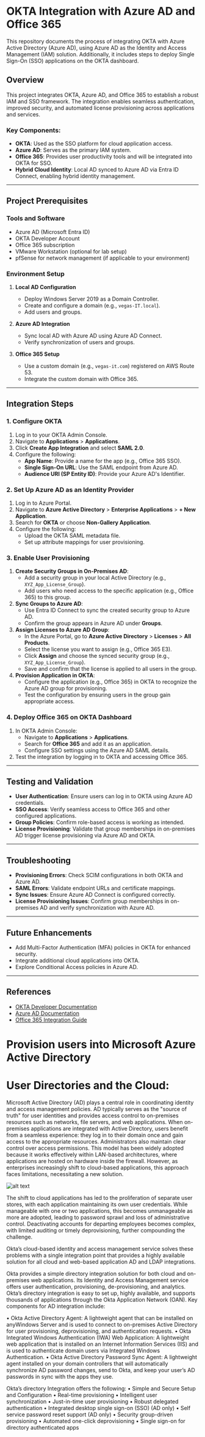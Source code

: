 # OKTA Integration with Azure AD and Office 365

This repository documents the process of integrating OKTA with Azure Active Directory (Azure AD), using Azure AD as the Identity and Access Management (IAM) solution. Additionally, it includes steps to deploy Single Sign-On (SSO) applications on the OKTA dashboard.

## Overview

This project integrates OKTA, Azure AD, and Office 365 to establish a robust IAM and SSO framework. The integration enables seamless authentication, improved security, and automated license provisioning across applications and services.

### Key Components:
- **OKTA**: Used as the SSO platform for cloud application access.
- **Azure AD**: Serves as the primary IAM system.
- **Office 365**: Provides user productivity tools and will be integrated into OKTA for SSO.
- **Hybrid Cloud Identity**: Local AD synced to Azure AD via Entra ID Connect, enabling hybrid identity management.

---

## Project Prerequisites

### Tools and Software
- Azure AD (Microsoft Entra ID)
- OKTA Developer Account
- Office 365 subscription
- VMware Workstation (optional for lab setup)
- pfSense for network management (if applicable to your environment)

### Environment Setup
1. **Local AD Configuration**
   - Deploy Windows Server 2019 as a Domain Controller.
   - Create and configure a domain (e.g., `vegas-IT.local`).
   - Add users and groups.

2. **Azure AD Integration**
   - Sync local AD with Azure AD using Azure AD Connect.
   - Verify synchronization of users and groups.

3. **Office 365 Setup**
   - Use a custom domain (e.g., `vegas-it.com`) registered on AWS Route 53.
   - Integrate the custom domain with Office 365.

---

## Integration Steps

### 1. Configure OKTA
1. Log in to your OKTA Admin Console.
2. Navigate to **Applications** > **Applications**.
3. Click **Create App Integration** and select **SAML 2.0**.
4. Configure the following:
   - **App Name**: Provide a name for the app (e.g., Office 365 SSO).
   - **Single Sign-On URL**: Use the SAML endpoint from Azure AD.
   - **Audience URI (SP Entity ID)**: Provide your Azure AD's Identifier.

### 2. Set Up Azure AD as an Identity Provider
1. Log in to Azure Portal.
2. Navigate to **Azure Active Directory** > **Enterprise Applications** > **+ New Application**.
3. Search for **OKTA** or choose **Non-Gallery Application**.
4. Configure the following:
   - Upload the OKTA SAML metadata file.
   - Set up attribute mappings for user provisioning.

### 3. Enable User Provisioning
1. **Create Security Groups in On-Premises AD**:
   - Add a security group in your local Active Directory (e.g., `XYZ_App_License_Group`).
   - Add users who need access to the specific application (e.g., Office 365) to this group.
2. **Sync Groups to Azure AD**:
   - Use Entra ID Connect to sync the created security group to Azure AD.
   - Confirm the group appears in Azure AD under **Groups**.
3. **Assign Licenses to Azure AD Group**:
   - In the Azure Portal, go to **Azure Active Directory** > **Licenses** > **All Products**.
   - Select the license you want to assign (e.g., Office 365 E3).
   - Click **Assign** and choose the synced security group (e.g., `XYZ_App_License_Group`).
   - Save and confirm that the license is applied to all users in the group.
4. **Provision Application in OKTA**:
   - Configure the application (e.g., Office 365) in OKTA to recognize the Azure AD group for provisioning.
   - Test the configuration by ensuring users in the group gain appropriate access.

### 4. Deploy Office 365 on OKTA Dashboard
1. In OKTA Admin Console:
   - Navigate to **Applications** > **Applications**.
   - Search for **Office 365** and add it as an application.
   - Configure SSO settings using the Azure AD SAML details.
2. Test the integration by logging in to OKTA and accessing Office 365.

---

## Testing and Validation
- **User Authentication**: Ensure users can log in to OKTA using Azure AD credentials.
- **SSO Access**: Verify seamless access to Office 365 and other configured applications.
- **Group Policies**: Confirm role-based access is working as intended.
- **License Provisioning**: Validate that group memberships in on-premises AD trigger license provisioning via Azure AD and OKTA.

---

## Troubleshooting
- **Provisioning Errors**: Check SCIM configurations in both OKTA and Azure AD.
- **SAML Errors**: Validate endpoint URLs and certificate mappings.
- **Sync Issues**: Ensure Azure AD Connect is configured correctly.
- **License Provisioning Issues**: Confirm group memberships in on-premises AD and verify synchronization with Azure AD.

---

## Future Enhancements
- Add Multi-Factor Authentication (MFA) policies in OKTA for enhanced security.
- Integrate additional cloud applications into OKTA.
- Explore Conditional Access policies in Azure AD.

---

## References
- [OKTA Developer Documentation](https://developer.okta.com/)
- [Azure AD Documentation](https://learn.microsoft.com/en-us/azure/active-directory/)
- [Office 365 Integration Guide](https://learn.microsoft.com/en-us/microsoft-365/enterprise/)



# Provision users into Microsoft Azure Active Directory

# User Directories and the Cloud:

Microsoft Active Directory (AD) plays a central role in coordinating identity and access management policies. AD typically serves as the "source of truth" for user identities and provides access control to on-premises resources such as networks, file servers, and web applications. When on-premises applications are integrated with Active Directory, users benefit from a seamless experience: they log in to their domain once and gain access to the appropriate resources. Administrators also maintain clear control over access permissions. This model has been widely adopted because it works effectively within LAN-based architectures, where applications are hosted on hardware inside the firewall. However, as enterprises increasingly shift to cloud-based applications, this approach faces limitations, necessitating a new solution.

![alt text](<Sub_images/Local Network Diagram.png>)

The shift to cloud applications has led to the proliferation of separate user stores, with each application maintaining its own user credentials. While manageable with one or two applications, this becomes unmanageable as more are adopted, leading to password sprawl and loss of administrative control. Deactivating accounts for departing employees becomes complex, with limited auditing or timely deprovisioning, further compounding the challenge.

Okta’s cloud-based identity and access management service solves these problems with a single integration point that provides a highly available solution for all cloud
and web-based application AD and LDAP integrations.

Okta provides a simple directory integration solution for both cloud and on-premises web applications. Its Identity and Access Management service offers user authentication, provisioning, de-provisioning, and analytics. Okta’s directory integration is easy to set up, highly available, and supports thousands of applications through the Okta Application Network (OAN). Key components for AD integration include:

• Okta Active Directory Agent: A lightweight agent that can be installed on anyWindows Server and is used to connect to on-premises Active Directory for user provisioning, deprovisioning, and authentication requests.
• Okta Integrated Windows Authentication (IWA) Web Application: A lightweight web application that is installed on an Internet Information Services (IIS) and is used to authenticate domain users via Integrated Windows Authentication.
• Okta Active Directory Password Sync Agent: A lightweight agent installed on your domain controllers that will automatically synchronize AD password changes, send to Okta, and keep your user’s AD passwords in sync with the apps they use.

Okta’s directory Integration offers the following:
• Simple and Secure Setup and Configuration
• Real-time provisioning
• Intelligent user synchronization
• Just-in-time user provisioning
• Robust delegated authentication
• Integrated desktop single sign-on (SSO) (AD only)
• Self service password reset support (AD only)
• Security group-driven provisioning
• Automated one-click deprovisioning
• Single sign-on for directory authenticated apps

